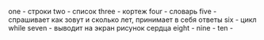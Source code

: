 one - строки
two - список
three - кортеж
four - словарь 
five - спрашивает как зовут и сколько лет, принимает в себя ответы
six - цикл while
seven - выводит на экран рисунок сердца
eight - 
nine - 
ten - 